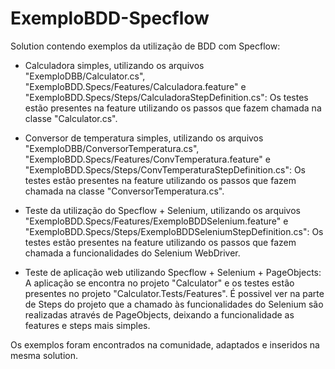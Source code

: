 # ExemploBDD-Specflow
Solution contendo exemplos da utilização de BDD com Specflow:

- Calculadora simples, utilizando os arquivos "ExemploDBB/Calculator.cs", "ExemploBDD.Specs/Features/Calculadora.feature" e "ExemploBDD.Specs/Steps/CalculadoraStepDefinition.cs":
Os testes estão presentes na feature utilizando os passos que fazem chamada na classe "Calculator.cs".

- Conversor de temperatura simples, utilizando os arquivos "ExemploDBB/ConversorTemperatura.cs", "ExemploBDD.Specs/Features/ConvTemperatura.feature" e "ExemploBDD.Specs/Steps/ConvTemperaturaStepDefinition.cs":
Os testes estão presentes na feature utilizando os passos que fazem chamada na classe "ConversorTemperatura.cs".

- Teste da utilização do Specflow + Selenium, utilizando os arquivos "ExemploBDD.Specs/Features/ExemploBDDSelenium.feature" e  "ExemploBDD.Specs/Steps/ExemploBDDSeleniumStepDefinition.cs":
Os testes estão presentes na feature utilizando os passos que fazem chamada a funcionalidades do Selenium WebDriver.

- Teste de aplicação web utilizando Specflow + Selenium + PageObjects:
A aplicação se encontra no projeto "Calculator" e os testes estão presentes no projeto "Calculator.Tests/Features".
É possivel ver na parte de Steps do projeto que a chamado às funcionalidades do Selenium são realizadas através de PageObjects, deixando a funcionalidade as features e steps mais simples.


Os exemplos foram encontrados na comunidade, adaptados e inseridos na mesma solution.
